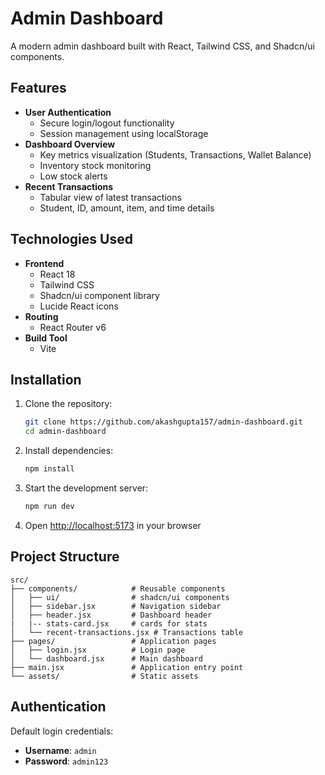 # Admin Dashboard

A modern admin dashboard built with React, Tailwind CSS, and Shadcn/ui components.

## Features

- **User Authentication**
  - Secure login/logout functionality
  - Session management using localStorage
- **Dashboard Overview**
  - Key metrics visualization (Students, Transactions, Wallet Balance)
  - Inventory stock monitoring
  - Low stock alerts
- **Recent Transactions**
  - Tabular view of latest transactions
  - Student, ID, amount, item, and time details

## Technologies Used

- **Frontend**
  - React 18
  - Tailwind CSS
  - Shadcn/ui component library
  - Lucide React icons
- **Routing**
  - React Router v6
- **Build Tool**
  - Vite

## Installation

1. Clone the repository:
   ```bash
   git clone https://github.com/akashgupta157/admin-dashboard.git
   cd admin-dashboard
   ```

2. Install dependencies:
   ```bash
   npm install
   ```

3. Start the development server:
   ```bash
   npm run dev
   ```

4. Open [http://localhost:5173](http://localhost:5173) in your browser

## Project Structure

```
src/
├── components/            # Reusable components
│   ├── ui/                # shadcn/ui components
│   ├── sidebar.jsx        # Navigation sidebar
│   ├── header.jsx         # Dashboard header
|   |-- stats-card.jsx     # cards for stats
│   └── recent-transactions.jsx # Transactions table
├── pages/                 # Application pages
│   ├── login.jsx          # Login page
│   └── dashboard.jsx      # Main dashboard
├── main.jsx               # Application entry point
└── assets/                # Static assets
```

## Authentication

Default login credentials:
- **Username**: `admin`
- **Password**: `admin123`
